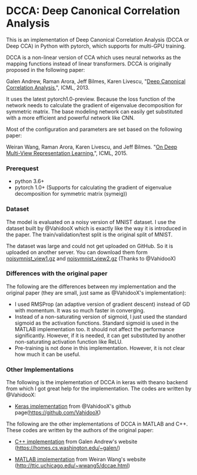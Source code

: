 # DCCA: Deep Canonical Correlation Analysis

This is an implementation of Deep Canonical Correlation Analysis (DCCA or Deep CCA) in Python with pytorch, which supports for multi-GPU training.

DCCA is a non-linear version of CCA which uses neural networks as the mapping functions instead of linear transformers. DCCA is originally proposed in the following paper:

Galen Andrew, Raman Arora, Jeff Bilmes, Karen Livescu, "[Deep Canonical Correlation Analysis.](http://www.jmlr.org/proceedings/papers/v28/andrew13.pdf)", ICML, 2013.

It uses the latest pytorch1.0-preview. Because the loss function of the network needs to calculate the gradient of eigenvalue decomposition for symmetric matrix. The base modeling network can easily get substituted with a more efficient and powerful network like CNN.

Most of the configuration and parameters are set based on the following paper:

Weiran Wang, Raman Arora, Karen Livescu, and Jeff Bilmes. "[On Deep Multi-View Representation Learning.](http://proceedings.mlr.press/v37/wangb15.pdf)", ICML, 2015.

### Prerequest

* python 3.6+
* pytorch 1.0+ (Supports for calculating the gradient of eigenvalue decomposition for symmetric matrix (symeig))

### Dataset
The model is evaluated on a noisy version of MNIST dataset. I use the dataset built by @VahidooX which is exactly like the way it is introduced in the paper. The train/validation/test split is the original split of MNIST.

The dataset was large and could not get uploaded on GitHub. So it is uploaded on another server. You can download them form [noisymnist_view1.gz](https://www2.cs.uic.edu/~vnoroozi/noisy-mnist/noisymnist_view1.gz) and [noisymnist_view2.gz](https://www2.cs.uic.edu/~vnoroozi/noisy-mnist/noisymnist_view2.gz) (Thanks to @VahidooX)

### Differences with the original paper
The following are the differences between my implementation and the original paper (they are small, just same as @VahidooX's implementation):

 * I used RMSProp (an adaptive version of gradient descent) instead of GD with momentum. It was so much faster in converging.
 * Instead of a non-saturating version of sigmoid, I just used the standard sigmoid as the activation functions. Standard sigmoid is used in the MATLAB implementation too. It should not affect the performance significantly. However, if it is needed, it can get substituted by another non-saturating activation function like ReLU.
 * Pre-training is not done in this implementation. However, it is not clear how much it can be useful.

### Other Implementations
The following is the implementation of DCCA in keras with theano backend from which I got great help for the implementation. The codes are written by @VahidooX:

* [Keras implementation](https://github.com/VahidooX/DeepCCA) from @VahidooX's github page(https://github.com/VahidooX)

The following are the other implementations of DCCA in MATLAB and C++. These codes are written by the authors of the original paper:

* [C++ implementation](https://homes.cs.washington.edu/~galen/files/dcca.tgz) from Galen Andrew's website (https://homes.cs.washington.edu/~galen/)

* [MATLAB implementation](http://ttic.uchicago.edu/~wwang5/papers/dccae.tgz) from Weiran Wang's website (http://ttic.uchicago.edu/~wwang5/dccae.html)
